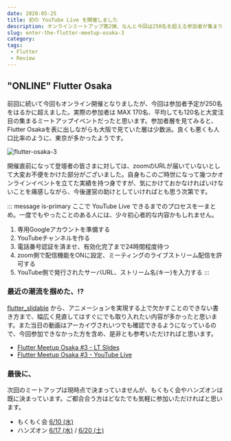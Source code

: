 ```yaml
---
date: 2020-05-25
title: 初の YouTube Live を開催しました
description: オンラインミートアップ第2弾、なんと今回は250名を超える参加者が集まりました、いつものように簡単にまとめておりますのでご確認いただければと思います。
slug: enter-the-flutter-meetup-osaka-3
category: 
tags: 
 - Flutter
 - Review
---
```


## "ONLINE" Flutter Osaka

前回に続いて今回もオンライン開催となりましたが、今回は参加者予定が250名をはるかに超えました。実際の参加者は MAX 170名、平均しても120名と大変注目の集まるミートアップイベントだったと思います。参加者層を見てみると、Flutter Osakaを表に出しながらも大阪で見ていた層は少数派。良くも悪くも人口比率のように、東京が多かったようです。

![flutter-osaka-3](//images.ctfassets.net/gzkue3szf85p/7JYfHRWlvyPoajOUpfxx35/6475d25d20221db075a268da0bb8af17/flutter-osaka-3.png)

開催直前になって登壇者の皆さまに対しては、zoomのURLが届いていないとして大変お不便をかけた部分がございました。自身もこのご時世になって幾つかオンラインイベントを立てた実績を持つ身ですが、気にかけておかなければいけないことを痛感しながら、今後運営の助けとしていければとも思う次第です。

::: message is-primary
ここで YouTube Live できるまでのプロセスを一まとめ。一度でもやったことのある人には、少々初心者的な内容かもしれません。

1. 専用Googleアカウントを準備する
2. YouTubeチャンネルを作る
3. 電話番号認証を済ませ、有効化完了まで24時間程度待つ
4. zoom側で配信機能をONに設定、ミーティングのライブストリーム配信を許可する
5. YouTube側で発行されたサーバURL、ストリーム名(キー)を入力する
:::

### 最近の潮流を掴めた、!?

[flutter_slidable](https://pub.dev/packages/flutter_slidable) から、アニメーションを実現する上で欠かすことのできない書き方まで、幅広く見直してはすぐにでも取り入れたい内容が多かったと思います。また当日の動画はアーカイヴされいつでも確認できるようになっているので、今回参加できなかった方を含め、是非とも参考いただければと思います。

- [Flutter Meetup Osaka #3 - LT Slides](https://flutter-jp.connpass.com/event/169452/presentation/)
- [Flutter Meetup Osaka #3 - YouTube Live](https://www.youtube.com/watch?v=UJyE1Bd5Y2o)

### 最後に、

次回のミートアップは現時点で決まっていませんが、もくもく会やハンズオンは既に決まっています。ご都合合う方はどなたでも気軽に参加いただければと思います。

 - もくもく会 [6/10 (水)](https://flutter-jp.connpass.com/event/177392/)
 - ハンズオン [6/17 (水)](https://flutter-jp.connpass.com/event/165228) / [6/20 (土)](https://flutter-jp.connpass.com/event/175920)
